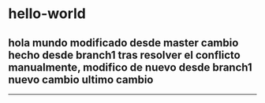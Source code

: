 # hello-world
hola mundo
modificado desde master
cambio hecho desde branch1
tras resolver el conflicto manualmente, modifico de nuevo desde branch1     
nuevo cambio
ultimo cambio
---
****
